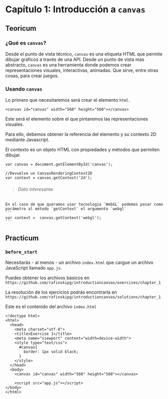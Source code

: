 # Capítulo 1: Introducción a `canvas`

## Teoricum

### ¿Qué es `canvas`?

Desde el punto de vista técnico, `canvas` es una etiqueta HTML que permite dibujar gráficos a través de una API.
Desde un punto de vista más abstracto, `canvas` es una herramienta donde podemos crear representaciones visuales, interactivas, animadas. Que sirve, entre otras cosas, para crear juegos.

### Usando `canvas`

Lo primero que necesitaremos será crear el elemento `html`.

```
<canvas id="canvas" width="560" height="560"></canvas>
```
Este será el elemento sobre el que pintaremos las representaciones visuales.

Para ello, debemos obtener la referencia del elemento y su contexto 2D mediante Javascript.

El contexto es un objeto HTML con propiedades y métodos que permiten dibujar. 

```
var canvas = document.getElementById('canvas');

//Devuelve un CanvasRenderingContext2D
var context = canvas.getContext('2d');
```


>###### [](https://github.com/rafinskipg/introductioncanvas/raw/master/img/interesting_icon.png) Dato interesante
    En el caso de que queramos usar tecnología `WebGL` podemos pasar como parámetro al método `getContext` el argumento `webgl`
    ```
    var context =  canvas.getContext('webgl');
    ```


## Practicum

### `before_start`

Necesitarás - al menos - un archivo `index.html` que cargue un archivo JavaScript llamado `app.js`.

Puedes obtener los archivos básicos en `https://github.com/rafinskipg/introductioncanvas/exercises/chapter_1`

La resolución de los ejercicios podrás encontrarla en `https://github.com/rafinskipg/introductioncanvas/solutions/chapter_1`

Este es el contenido del archivo `index.html`

```
<!doctype html>
<html>
  <head>
    <meta charset="utf-8">
    <title>Exercise 1</title>
    <meta name="viewport" content="width=device-width">
    <style type="text/css">
      #canvas{
        border: 1px solid black;
      }
    </style>
  </head>
  <body>
    <canvas id="canvas" width="560" height="560"></canvas>

    <script src="app.js"></script>
</body>
</html>
```
